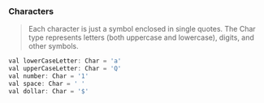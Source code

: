 ### Characters
> Each character is just a symbol enclosed in single quotes. 
The Char type represents letters (both uppercase and lowercase), digits, and other symbols.
```js
val lowerCaseLetter: Char = 'a'
val upperCaseLetter: Char = 'Q'
val number: Char = '1'
val space: Char = ' '
val dollar: Char = '$'
```
